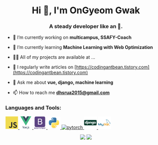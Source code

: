 <h1 align="center">Hi 👋, I'm OnGyeom Gwak</h1>
<h3 align="center">A steady developer like an 🐜.</h3>

- 🔭 I’m currently working on **multicampus, SSAFY-Coach**

- 🌱 I’m currently learning **Machine Learning with Web Optimization**

- 👨‍💻 All of my projects are available at ...

- 📝 I regularly write articles on [https://codingantbean.tistory.com](https://codingantbean.tistory.com)

- 💬 Ask me about **vue, django, machine learning**

- 📫 How to reach me **dhsrua2015@gmail.com**

<h3 align="left">Languages and Tools:</h3>
<p align="left"> <a href="https://developer.mozilla.org/en-US/docs/Web/JavaScript" target="_blank"> <img src="https://raw.githubusercontent.com/devicons/devicon/master/icons/javascript/javascript-original.svg" alt="javascript" width="40" height="40"/> </a> <a href="https://vuejs.org/" target="_blank"> <img src="https://raw.githubusercontent.com/devicons/devicon/master/icons/vuejs/vuejs-original-wordmark.svg" alt="vuejs" width="40" height="40"/> </a> <a href="https://getbootstrap.com" target="_blank"> <img src="https://raw.githubusercontent.com/devicons/devicon/master/icons/bootstrap/bootstrap-plain-wordmark.svg" alt="bootstrap" width="40" height="40"/> </a> <a href="https://www.python.org" target="_blank"> <img src="https://raw.githubusercontent.com/devicons/devicon/master/icons/python/python-original.svg" alt="python" width="40" height="40"/> </a> <a href="https://pytorch.org/" target="_blank"> <img src="https://www.vectorlogo.zone/logos/pytorch/pytorch-icon.svg" alt="pytorch" width="40" height="40"/> </a> <a href="https://www.djangoproject.com/" target="_blank"> <img src="https://raw.githubusercontent.com/devicons/devicon/master/icons/django/django-original.svg" alt="django" width="40" height="40"/> </a> <a href="https://www.mysql.com/" target="_blank"> <img src="https://raw.githubusercontent.com/devicons/devicon/master/icons/mysql/mysql-original-wordmark.svg" alt="mysql" width="40" height="40"/> </a> </p>



<p align='center'>
  <img src="http://mazassumnida.wtf/api/v2/generate_badge?boj=algoant">
    <a href="https://solved.ac/profile/algoant"></a><img src="https://github-readme-stats.vercel.app/api?username=AntBean94&show_icons=true&theme=flag-india&count_private=true"/></a>
</p>



